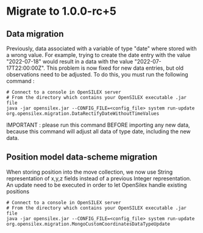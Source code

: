 # Migrate to 1.0.0-rc+5

## Data migration

Previously, data associated with a variable of type "date" where stored with a
wrong value. For example, trying to create the date entry with the value "2022-07-18"
would result in a data with the value "2022-07-17T22:00:00Z". This problem is now fixed
for new data entries, but old observations need to be adjusted. To do this, you must
run the following command :

```shell
# Connect to a console in OpenSILEX server
# From the directory which contains your OpenSILEX executable .jar file
java -jar opensilex.jar --CONFIG_FILE=<config_file> system run-update org.opensilex.migration.DataRectifyDateWithoutTimeValues
```

IMPORTANT : please run this command BEFORE importing any new data, because this command
will adjust all data of type date, including the new data.

## Position model data-scheme migration

When storing position into the move collection, we now use String representation 
of x,y,z fields instead of a previous Integer representation.
An update need to be executed in order to let OpenSilex handle existing positions

```shell
# Connect to a console in OpenSILEX server
# From the directory which contains your OpenSILEX executable .jar file
java -jar opensilex.jar --CONFIG_FILE=<config_file> system run-update org.opensilex.migration.MongoCustomCoordinatesDataTypeUpdate
```